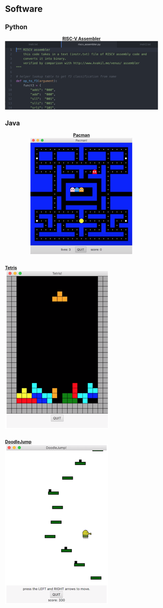 # Software

## Python
<p style="text-align:center"> <b>
<a href="https://laurenadachi.github.io/mov/Assembler.mov">RISC-V Assembler</a>
<img src="images/Assembler.png?raw=true" class="center">
</b>
<br></p>

## Java
<p style="text-align:center"> <b>
<a href="https://laurenadachi.github.io/mov/Pacman.mov">Pacman</a> <br>
<img src="images/Pacman.png" style="width:340px;" ><br><br>

<a href="https://laurenadachi.github.io/mov/Tetris.mov">Tetris</a> <br>
<img src="images/Tetris.png" style="width:340px;" > <br><br>

<a href="https://laurenadachi.github.io/mov/DoodleJump.mov">DoodleJump</a> <br>
<img src="images/DoodleJump.png" style="width:340px;" > <br>

</b>
</p>
